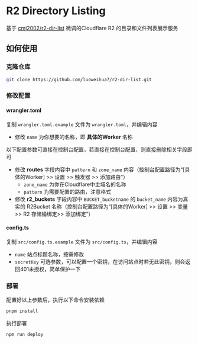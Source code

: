 # R2 Directory Listing

基于 [cmj2002/r2-dir-list](https://github.com/cmj2002/r2-dir-list.git) 微调的Cloudflare R2 的目录和文件列表展示服务

## 如何使用

### 克隆仓库

```bash
git clone https://github.com/luoweihua7/r2-dir-list.git
```

### 修改配置

#### wrangler.toml

复制 `wrangler.toml.example` 文件为 `wrangler.toml`，并编辑内容

- 修改 `name` 为你想要的名称，即 **具体的Worker** 名称

以下配置参数可直接在控制台配置，若直接在控制台配置，则直接删除相关字段即可

- 修改 **routes** 字段内容中 `pattern` 和 `zone_name` 内容（控制台配置路径为“[具体的Worker] >> 设置 >> 触发器 >> 添加路由”）
  - `zone_name` 为你在Cloudflare中主域名的名称
  - `pattern` 为需要配置的路由，注意格式
- 修改 **r2_buckets** 字段内容中 `BUCKET_bucketname` 的 `bucket_name` 内容为真实的 R2Bucket 名称（控制台配置路径为“[具体的Worker] >> 设置 >> 变量 >> R2 存储桶绑定>> 添加绑定”）

#### config.ts

复制 `src/config.ts.example` 文件为 `src/config.ts`，并编辑内容

- `name` 站点标题名称，按需修改
- `secretKey` 可选参数，可以配置一个密钥，在访问站点时若无此密钥，则会返回401未授权，简单保护一下

### 部署

配置好以上参数后，执行以下命令安装依赖

```bash
pnpm install
```

执行部署

```bash
npm run deploy
```
